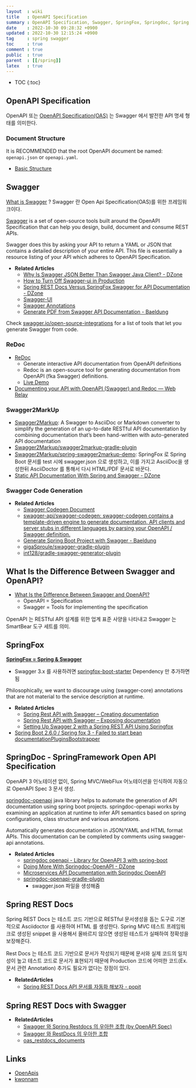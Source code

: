 ```yaml
---
layout  : wiki
title   : OpenAPI Specification
summary : OpenAPI Specification, Swagger, SpringFox, Springdoc, Spring REST Docs
date    : 2022-10-30 09:28:32 +0900
updated : 2022-10-30 12:15:24 +0900
tag     : spring swagger
toc     : true
comment : true
public  : true
parent  : [[/spring]]
latex   : true
---
```

* TOC
{:toc}

## OpenAPI Specification

OpenAPI 또는 [OpenAPI Specification(OAS)](https://github.com/OAI/OpenAPI-Specification/blob/main/versions/3.0.3.md) 는 Swagger 에서 발전한 API 명세 형태를 의미한다.

### Document Structure

It is RECOMMENDED that the root OpenAPI document be named: `openapi.json` or `openapi.yaml`.

- [Basic Structure](https://swagger.io/docs/specification/basic-structure/)

## Swagger

[What is Swagger](https://swagger.io/docs/specification/2-0/what-is-swagger/) ? Swagger 란 Open Api Specification(OAS)를 위한 프레임워크이다.

[Swagger](https://swagger.io/docs/specification/about/) is a set of open-source tools built around the OpenAPI Specification that can help you design, build, document and consume REST APIs.

Swagger does this by asking your API to return a YAML or JSON that contains a detailed description of your entire API. This file is essentially a resource listing of your API which adheres to OpenAPI Specification. 

- __Related Articles__ 
  - [Why Is Swagger JSON Better Than Swagger Java Client? - DZone](https://dzone.com/articles/why-is-swagger-json-better-than-swagger-java-clien)
  - [How to Turn Off Swagger-ui in Production](https://www.baeldung.com/swagger-ui-turn-off-in-production)
  - [Spring REST Docs Versus SpringFox Swagger for API Documentation - DZone](https://dzone.com/articles/spring-rest-docs-versus-springfox-swagger-for-api)
  - [Swagger-UI](https://github.com/adrianbk/swagger-springmvc-demo/tree/master/swagger-ui)
  - [Swagger Annotations](https://github.com/swagger-api/swagger-core/wiki/Annotations)
  - [Generate PDF from Swagger API Documentation - Baeldung](https://www.baeldung.com/swagger-generate-pdf)

Check [swagger.io/open-source-integrations](https://swagger.io/tools/open-source/open-source-integrations/) for a list of tools that let you generate Swagger from code.

### ReDoc

- [ReDoc](https://github.com/Redocly/redoc)
  - Generate interactive API documentation from OpenAPI definitions
  - Redoc is an open-source tool for generating documentation from OpenAPI (fka Swagger) definitions.
  - [Live Demo](https://redocly.github.io/redoc/)
- [Documenting your API with OpenAPI (Swagger) and Redoc — Web Relay](https://webhookrelay.com/blog/2018/11/05/openapi-redoc-tutorial/)

### Swagger2MarkUp

- [Swagger2Markup](https://github.com/Swagger2Markup/swagger2markup): A Swagger to AsciiDoc or Markdown converter to simplify the generation of an up-to-date RESTful API documentation by combining documentation that’s been hand-written with auto-generated API documentation
- [Swagger2Markup/swagger2markup-gradle-plugin](https://github.com/Swagger2Markup/swagger2markup-gradle-plugin)
- [Swagger2Markup/spring-swagger2markup-demo](https://github.com/Swagger2Markup/spring-swagger2markup-demo): SpringFox 로 Spring Boot 문서를 test 시에 swagger.json 으로 생성하고, 이를 가지고 AsciiDoc을 생성한뒤 AsciiDoctor 를 통해서 다시 HTML/PDF 문서로 바꾼다.
- [Static API Documentation With Spring and Swagger - DZone](https://dzone.com/articles/static-api-documentation-with-spring-and-swagger)

### Swagger Code Generation

- __Related Articles__
  - [Swagger Codegen Document](https://swagger.io/docs/open-source-tools/swagger-codegen/) 
  - [swagger-api/swagger-codegen: swagger-codegen contains a template-driven engine to generate documentation, API clients and server stubs in different languages by parsing your OpenAPI / Swagger definition.](https://github.com/swagger-api/swagger-codegen)
  - [Generate Spring Boot Project with Swagger - Baeldung](https://www.baeldung.com/spring-boot-rest-client-swagger-codegen)
  - [gigaSproule/swagger-gradle-plugin](https://github.com/gigaSproule/swagger-gradle-plugin)
  - [int128/gradle-swagger-generator-plugin](https://github.com/int128/gradle-swagger-generator-plugin)

## What Is the Difference Between Swagger and OpenAPI?

- [What Is the Difference Between Swagger and OpenAPI?](https://swagger.io/blog/api-strategy/difference-between-swagger-and-openapi/)
  - OpenAPI = Specification
  - Swagger = Tools for implementing the specification

OpenAPI 는 RESTful API 설계를 위한 업계 표준 사양을 나타내고 Swagger 는 SmartBear 도구 세트를 의미.

## SpringFox

__[SpringFox = Spring & Swagger](ttps://springfox.github.io/springfox/docs/current/)__ 
- Swagger 3.x 를 사용하려면 [springfox-boot-starter](https://mvnrepository.com/artifact/io.springfox/springfox-boot-starter) Dependency 만 추가하면 됨

Philosophically, we want to discourage using (swagger-core) annotations that are not material to the service description at runtime.

- __Related Articles__
  - [Spring Rest API with Swagger – Creating documentation](https://www.javacodegeeks.com/2014/10/spring-rest-api-with-swagger-creating-documentation.html)
  - [Spring Rest API with Swagger – Exposing documentation](https://www.javacodegeeks.com/2014/11/spring-rest-api-with-swagger-exposing-documentation.html)
  - [Setting Up Swagger 2 with a Spring REST API Using Springfox](https://www.baeldung.com/swagger-2-documentation-for-spring-rest-api)
- [Spring Boot 2.6.0 / Spring fox 3 - Failed to start bean documentationPluginsBootstrapper](https://stackoverflow.com/questions/70036953/spring-boot-2-6-0-spring-fox-3-failed-to-start-bean-documentationpluginsboo)

## SpringDoc - SpringFramework Open API Specification

OpenAPI 3 어노테이션 없이, Spring MVC/WebFlux 어노테이션을 인식하여 자동으로 OpenAPI Spec 3 문서 생성.

[springdoc-openapi](https://springdoc.org/#Introduction) java library helps to automate the generation of API documentation using spring boot projects. springdoc-openapi works by examining an application at runtime to infer API semantics based on spring configurations, class structure and various annotations.

Automatically generates documentation in JSON/YAML and HTML format APIs. This documentation can be completed by comments using swagger-api annotations.

- __Related Articles__
  - [springdoc openapi - Library for OpenAPI 3 with spring-boot](https://springdoc.org/)
  - [Doing More With Springdoc-OpenAPI - DZone](https://dzone.com/articles/doing-more-with-springdoc-openapi)
  - [Microservices API Documentation with Springdoc OpenAPI](https://piotrminkowski.com/2020/02/20/microservices-api-documentation-with-springdoc-openapi/)
  - [springdoc-openapi-gradle-plugin](https://github.com/springdoc/springdoc-openapi-gradle-plugin)
    - swagger.json 파일을 생성해줌 

## Spring REST Docs

Spring REST Docs 는 테스트 코드 기반으로 RESTful 문서생성을 돕는 도구로 기본적으로 Asciidoctor 를 사용하여 HTML 를 생성한다. Spring MVC 테스트 프레임워크로 생성된 snippet 을 사용해서   올바르지 않으면 생성된 테스트가 실패하여 정확성을 보장해준다.

Rest Docs 는 테스트 코드 기반으로 문서가 작성되기 때문에 문서와 실제 코드의 일치성이 높고 테스트 코드로 문서가 표현되기 때문에 Production 코드에 어떠한 코드(Ex. 문서 관련 Annotation) 추가도 필요가 없다는 장점이 있다.

- __RelatedArticles__
  - [Spring REST Docs API 문서를 자동화 해보자 - popit](https://www.popit.kr/spring-rest-docs/)

## Spring REST Docs with Swagger

- __RelatedArticles__
  - [Swagger 와 Spring Restdocs 의 우아한 조합 (by OpenAPI Spec)](https://taetaetae.github.io/posts/a-combination-of-swagger-and-spring-restdocs/)
  - [Swagger 와 RestDocs 의 우아한 조합](https://catsbi.oopy.io/edcaed06-6df9-4f19-a6f4-05902ad9878d)
  - [oas_restdocs_documents](https://github.com/catsbi/oas_restdocs_documents)

## Links

- [OpenApis](https://www.openapis.org/)
- [kwonnam](https://kwonnam.pe.kr/wiki/springframework/springfox)